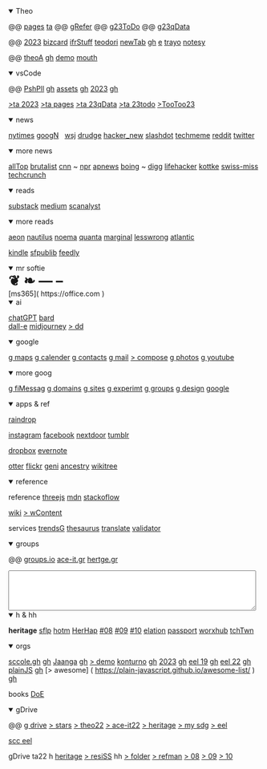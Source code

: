 <details class=box open><summary title="2022-10-06" >Theo</summary>

@@ [pages]( https://theo-armour.github.io/pages/ ) [ta]( https://github.com/theo-armour)
@@ [gRefer]( https://github.com/theo-armour/reference)
@@ [g23ToDo]( https://github.com/theo-armour/2023-todo)
@@ [g23qData]( https://github.com/theo-armour/2023-qdata/)

@@ [2023]( https://github.com/theo-armour/2023/)
[bizcard]( https://theo-armour.github.io/2023/about/business-card.html )
[ifrStuff](https://theo-armour.github.io/2023/apps/iframe-stuff)
[teodori](https://theo-armour.github.io/qdata/apps/teodori)
[newTab]( https://theo-armour.github.io/2023/apps/newww-tab/ ) [gh]( https://github.com/theo-armour/2023/tree/master/apps/newww-tab ) [e]( https://github.com/theo-armour/2023/edit/main/apps/newww-tab/2023-01-08/new-tab-content.md )
[trayo](https://theo-armour.github.io/2023/apps/trayo/)
[notesy](https://theo-armour.github.io/2023/apps/notesy)


@@ [theoA]( https://theo-armour.github.io/ ) [gh]( https://github.com/theo-armour/theo-armour.github.io )
[demo]( https://theo-armour.github.io/2021/demo-reel/v-2021-08-31/iframe-carousel-r1.html )
[mouth]( https://theo-armour.github.io/mouth-stl-2022/simple-stl )

</details>


<details class=box open><summary>vsCode</summary>

@@ [PshPll]( https://pushme-pullyou.github.io/ ) [gh]( https://github.com/pushme-pullyou/ )
[assets]( https://pushme-pullyou.github.io/assets/ ) [gh]( https://github.com/pushme-pullyou/assets/ )
[2023]( https://pushme-pullyou.github.io/2023/ "TooToo") [gh]( https://github.com/pushme-pullyou/2023/ )

[&gt;ta 2023]( https://vscode.dev/github/theo-armour/2023 )
[&gt;ta pages]( https://vscode.dev/github/theo-armour/pages )
[&gt;ta 23qData]( https://vscode.dev/github/theo-armour/2023-qdata )
[&gt;ta 23todo]( https://vscode.dev/github/theo-armour/2023-todo )
[&gt;TooToo23]( https://vscode.dev/github/pushme-pullyou/tootoo-2023/ )

</details>


<!-- NEWS -->

<details class=box open><summary>news</summary>

[nytimes]( https://nytimes.com/ )
[googN]( https://news.google.com/ ) &nbsp; [wsj]( https://www.wsj.com/ )
[drudge]( https://drudgereport.com )
[hacker_new]( https://news.ycombinator.com/ )
[slashdot]( https://slashdot.org/ )
[techmeme]( https://techmeme.com )
[reddit]( https://reddit.com )
[twitter]( https://twitter.com/ )

</details>

<details class=box open><summary>more news</summary>

[allTop]( https://alltop.com/ )
[brutalist]( https://brutalist.report/ )
[cnn]( https://lite.cnn.io ) ~ [npr]( https://text.npr.org/ )
[apnews]( https://apnews.com )
[boing]( https://boingboing.net/blog/ ) ~ [digg]( https://digg.com/ )
[lifehacker]( https://lifehacker.com/ )
[kottke]( https://kottke.org )
[swiss-miss]( https://swiss-miss.com )
[techcrunch]( https://techcrunch.com )

</details>



<details class=box open><summary>reads</summary>

[substack](https://substack.com/inbox)
[medium]( https://medium.com/ )
[scanalyst]( https://scanalyst.fourmilab.ch/ )

</details>

<details class=box open><summary>more reads</summary>

[aeon](https://aeon.co/)
[nautilus](https://nautil.us/)
[noema]( https://www.noemamag.com/)
[quanta]( https://www.quantamagazine.org/)
[marginal]( https://www.themarginalian.org/ )
[lesswrong]( https://www.lesswrong.com/ )
[atlantic]( https://www.theatlantic.com/)

[kindle]( https://read.amazon.com/kindle-library )
[sfpublib]( https://sfpl.org/)
[feedly]( https://feedly.com/ )

</details>


<details class=box open><summary>mr softie</summary>

<h1 style="margin:0;">❦ ❧ &mdash; &ndash; </h1>
[ms365]( https://office.com )

</details>

<details class=box open><summary>ai</summary>

[chatGPT]( https://chat.openai.com/chat )
[bard]( https://bard.google.com/ )<br>
[dall-e]( https://labs.openai.com/ )
[midjourney]( https://www.midjourney.com/app/ )
[> dd]( https://discord.com/channels/662267976984297473/@home )
 </details>

<details class=box open><summary>google</summary>

[g maps]( https://google.com/maps/ )
[g calender]( https://calendar.google.com/ )
[g contacts]( https://contacts.google.com/ )
[g mail]( https://mail.google.com/mail/u/0/?tab=mm#inbox )
[> compose]( https://mail.google.com/mail/?view=cm&amp;fs=1&amp;tf=1 )
[g photos]( https://photos.google.com/ )
[g youtube]( https://youtube.com/ )
</details>

<details class=box open><summary>more goog</summary>

[g fiMessag]( https://messages.google.com/web/voicemail )
[g domains]( https://domains.google/ )
[g sites]( https://sites.google.com/ )
[g experimt]( https://experiments.withgoogle.com/experiments )
[g groups]( https://groups.google.com/ )
[g design]( https://design.google/ )
[google]( https://google.com/ )
</details>



<!-- apps & ref -->

<details class=box open><summary>apps & ref</summary>

[raindrop]( https://app.raindrop.io/my/-1)

[instagram]( https://instagram.com/ )
[facebook]( https://facebook.com/ )
[nextdoor]( https://nextdoor.com/ )
[tumblr]( https://tumblr.com/ )

[dropbox]( https://dropbox.com/home )
[evernote]( https://evernote.com/Home.action )

[otter]( https://otter.ai/ )
[flickr]( https://flickr.com/ )
[geni]( https://geni.com/family-tree/index/6000000004118029730 )
[ancestry]( https://www.ancestry.com/ )
[wikitree]( https://www.wikitree.com/wiki/Main_Page )


</details>

<details class=box open><summary>reference</summary>

reference
[threejs]( https://threejs.org )
[mdn]( https://developer.mozilla.org/en-US/ )
[stackoflow]( https://stackoverflow.com/ )

[wiki]( https://en.wikipedia.org )
[> wContent]( https://en.wikipedia.org/wiki/Wikipedia:Contents/Categories )

services
[trendsG]( https://trends.google.com/trends/?geo=US )
[thesaurus]( https://thesaurus.com )
[translate]( https://translate.google.com/ )
[validator]( https://validator.w3.org/ )

</details>



<details class=box open><summary>groups</summary>

@@ [groups.io]( https://groups.io/groups )
[ace-it.gr]( https://ace-it.groups.io/ )
[hertge.gr]( https://heritage.groups.io/g/residents/messages )

<textarea style="height:5rem;width:98%"></textarea>

</details>

<!-- Heritage -->


<details class=box open><summary>h & hh</summary>

<b>heritage</b>
[sflp]( https://en.wikipedia.org/wiki/Draft:San_Francisco_Ladies_Protection_and_Relief_Society )
[hotm]( https://heritageonthemarina.org/ )
[HerHap]( https://heritage-happenings.github.io/ )
[#08]( https://heritage-happenings.github.io/happenings-issues/2022/2022-08-heritage-happenings.pdf ) [#09]( https://heritage-happenings.github.io/happenings-issues/2022/2022-09-heritage-happenings.pdf )
[#10]( https://heritage-happenings.github.io/happenings-issues/2022/2022-10-heritage-happenings.pdf )
[elation]( https://app.elationpassport.com/passport/login/ )
[passport]( https://elationhealth.com/patient-passport/ )
[worxhub]( https://theheritagesf.theworxhub.com/Dashboard )
[tchTwn]( https://www.residentapps.com/ )


</details>


<!-- ORGS -->


<details class=box open> <summary>orgs</summary>

[sccole.gh]( https://stephen-charles-cole.github.io/ ) [gh]( https://github.com/stephen-charles-cole )
[Jaanga]( http://jaanga.github.io/ ) [gh]( https://github.com/jaanga/jaanga.github.io/)
[> demo]( https://jaanga.github.io/demo/ )
[konturno]( https://konturno.github.io/ ) [gh]( https://github.com/konturno/konturno.github.io/ )
[2023]( https://konturno.github.io/2023 ) [gh]( https://github.com/konturno/konturno.github.io/2023 )
[eel 19]( https://evereverland.github.io/2019) [gh]( https://github.com/evereverland/2019 )
[eel 22]( https://evereverland.github.io ) [gh]( https://github.com/evereverland/evereverland.github.io )
[plainJS]( https://plain-javascript.github.io ) [gh]( https://github.com/plain-JavaScript/plain-JavaScript.github.io)
[> awesome] ( https://plain-javascript.github.io/awesome-list/ ) [gh]( https://github.com/plain-JavaScript/awesome-list )

books
[DoE]( file:///C:/Users/tarmo/OneDrive/Documents/GitHub/theo-armour-reference/books/The-Dawn-of-Everything-by-David-Graeber-David-Wengrow-z-lib.-zmbbo.pdf )

 </details>


<!-- gDrive -->


<details class=box open><summary>gDrive</summary>

@@ [g drive]( https://drive.google.com/?authuser=0#my-drive )
[> stars]( https://drive.google.com/drive/starred)
[> theo22]( https://drive.google.com/drive/folders/15KhLE7zV4TZhqu4d89x9K-HrubUm6rxV )
[> ace-it22]( https://drive.google.com/drive/folders/0B0g809SWki8tMjcwM2IwNjItNDk3ZC00NzhiLTk0NDEtZDYxZjJiYWRhMTU5 )
[> heritage]( https://drive.google.com/drive/folders/15M2I16bU8Tt5-w5EOLBiCmUiI1Wm2phD )
[> my sdg]( https://docs.google.com/document/d/1YsbP8hE83vkrvW-bmjmXNcfxtKYjQh1IhKUuDCaBfyE/edit# )
[> eel]( https://drive.google.com/drive/folders/1Qg5BGI1jeWAiwPyHnWpF_aIawiI7qvAO )

[scc eel]( https://drive.google.com/drive/folders/1_jB0axW28CIvjH0gTW44T9fSOxkl8frC )

gDrive ta22 h
[heritage]( https://drive.google.com/drive/folders/15M2I16bU8Tt5-w5EOLBiCmUiI1Wm2phD )
[> resiSS]( https://docs.google.com/spreadsheets/d/1BtqRUotYqAKiJSTiir5h4sLrTfMFg8XdtWvn46DYti8/edit#gid=1362604872 )
hh
[> folder]( https://drive.google.com/drive/folders/1MqjSUaIlRb7zjYd3886tlCMAQ0-Xk0Nk )
[> refman]( https://docs.google.com/document/d/1oO8sRRqVAj7g4FI-beDok11l9t590svvMwLJt5VUg5s )
[> 08]( https://docs.google.com/document/d/1iI9j5Ort73PLMPnUndQc7JEpPYQtoD3TickliqqSTb0/edit ) [> 09]( https://docs.google.com/document/d/1dC7MseGDhCl2x1fEOtmhGxenrMsGGxS9GR2dwJ-qDX8/edit )
[> 10]( https://docs.google.com/document/d/1Es--zDC4I4XYoklRJnSuMyhS1iggsuK2Y1KDTdHAMNQ/edit )

</details>


<!--

games wordle sb cw
[wordle]( https://nytimes.com/games/wordle/index.html )
[spell-bee]( https://nytimes.com/puzzles/spelling-bee )
[cross-word]( https://nytimes.com/crosswords/game/mini )
[2nd guess]( https://real-statistics.com/wordle-strategy/best-first-two-guesses-wordle/ "slate" )
[2nd mit]( http://wordle-page.s3-website-us-east-1.amazonaws.com/ )
[word-tips]( https://word.tips/wordle/ )
[wordleBot]( https://nytimes.com/interactive/2022/upshot/wordle-bot.html )

-->
